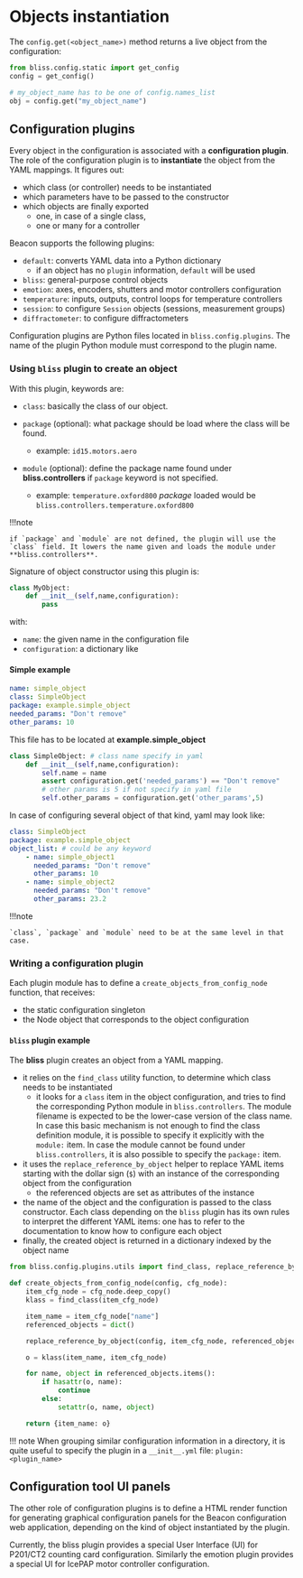 # Objects instantiation

The `config.get(<object_name>)` method returns a live object from the configuration:

```python
from bliss.config.static import get_config
config = get_config()

# my_object_name has to be one of config.names_list
obj = config.get("my_object_name")
```

## Configuration plugins

Every object in the configuration is associated with a **configuration
plugin**. The role of the configuration plugin is to **instantiate** the object
from the YAML mappings. It figures out:

* which class (or controller) needs to be instantiated
* which parameters have to be passed to the constructor
* which objects are finally exported
    * one, in case of a single class,
    * one or many for a controller

Beacon supports the following plugins:

* `default`: converts YAML data into a Python dictionary
    * if an object has no `plugin` information, `default` will be used
* `bliss`: general-purpose control objects
* `emotion`: axes, encoders, shutters and motor controllers configuration
* `temperature`: inputs, outputs, control loops for temperature controllers
* `session`: to configure `Session` objects (sessions, measurement groups)
* `diffractometer`: to configure diffractometers

Configuration plugins are Python files located in `bliss.config.plugins`. The
name of the plugin Python module must correspond to the plugin name.

### Using `bliss` plugin to create an object

With this plugin, keywords are:

* `class`: basically the class of our object.
* `package` (optional): what package should be load where the class will be found.
    - example: `id15.motors.aero`

* `module` (optional): define the package name found under **bliss.controllers** if `package`
   keyword is not specified.
    - example: `temperature.oxford800` *package* loaded would be
      `bliss.controllers.temperature.oxford800`

!!!note

    if `package` and `module` are not defined, the plugin will use the
    `class` field. It lowers the name given and loads the module under
    **bliss.controllers**.

Signature of object constructor using this plugin is:

```python
class MyObject:
    def __init__(self,name,configuration):
        pass
```

with:

* `name`: the given name in the configuration file
* `configuration`: a dictionary like

#### Simple example

```yaml
name: simple_object
class: SimpleObject
package: example.simple_object
needed_params: "Don't remove"
other_params: 10
```

This file has to be located at **example.simple_object**
```python
class SimpleObject: # class name specify in yaml
    def __init__(self,name,configuration):
        self.name = name
        assert configuration.get('needed_params') == "Don't remove"
        # other params is 5 if not specify in yaml file
        self.other_params = configuration.get('other_params',5)
```

In case of configuring several object of that kind, yaml may look like:

```yaml
class: SimpleObject
package: example.simple_object
object_list: # could be any keyword
    - name: simple_object1
      needed_params: "Don't remove"
      other_params: 10
    - name: simple_object2
      needed_params: "Don't remove"
      other_params: 23.2
```

!!!note

    `class`, `package` and `module` need to be at the same level in that case.

### Writing a configuration plugin

Each plugin module has to define a `create_objects_from_config_node` function,
that receives:

* the static configuration singleton
* the Node object that corresponds to the object configuration

#### `bliss` plugin example

The **bliss** plugin creates an object from a YAML mapping.

* it relies on the `find_class` utility function, to determine which class needs
to be instantiated
    - it looks for a `class` item in the object configuration, and tries to find
      the corresponding Python module in `bliss.controllers`. The module filename is
      expected to be the lower-case version of the class name. In case this basic mechanism
      is not enough to find the class definition module, it is possible to specify it
      explicitly with the `module:` item. In case the module cannot be found under
      `bliss.controllers`, it is also possible to specify the `package:` item.
* it uses the `replace_reference_by_object` helper to replace YAML items starting with
the dollar sign (`$`) with an instance of the corresponding object from the
configuration
    - the referenced objects are set as attributes of the instance
* the name of the object and the configuration is passed to the class
constructor. Each class depending on the `bliss` plugin has its own rules to interpret
the different YAML items: one has to refer to the documentation to know how to configure
each object
* finally, the created object is returned in a dictionary indexed by the object name

```py
from bliss.config.plugins.utils import find_class, replace_reference_by_object

def create_objects_from_config_node(config, cfg_node):
    item_cfg_node = cfg_node.deep_copy()
    klass = find_class(item_cfg_node)

    item_name = item_cfg_node["name"]
    referenced_objects = dict()

    replace_reference_by_object(config, item_cfg_node, referenced_objects)

    o = klass(item_name, item_cfg_node)

    for name, object in referenced_objects.items():
        if hasattr(o, name):
            continue
        else:
            setattr(o, name, object)

    return {item_name: o}
```

!!! note
    When grouping similar configuration information in a directory, it is
    quite useful to specify the plugin in a `__init__.yml` file:
    `plugin: <plugin_name>`


## Configuration tool UI panels

The other role of configuration plugins is to define a HTML render function for
generating graphical configuration panels for the Beacon configuration web
application, depending on the kind of object instantiated by the plugin.

Currently, the bliss plugin provides a special User Interface (UI) for P201/CT2 counting
card configuration.
Similarly the emotion plugin provides a special UI for IcePAP motor
controller configuration.

